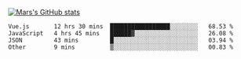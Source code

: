 [![Mars's GitHub stats](https://github-readme-stats.vercel.app/api?username=unbrain)](https://github.com/unbrain/github-readme-stats)

<!--START_SECTION:waka-->

```text
Vue.js       12 hrs 30 mins  █████████████████░░░░░░░░   68.53 %
JavaScript   4 hrs 45 mins   ██████▓░░░░░░░░░░░░░░░░░░   26.08 %
JSON         43 mins         █░░░░░░░░░░░░░░░░░░░░░░░░   03.94 %
Other        9 mins          ▒░░░░░░░░░░░░░░░░░░░░░░░░   00.83 %
```

<!--END_SECTION:waka-->
